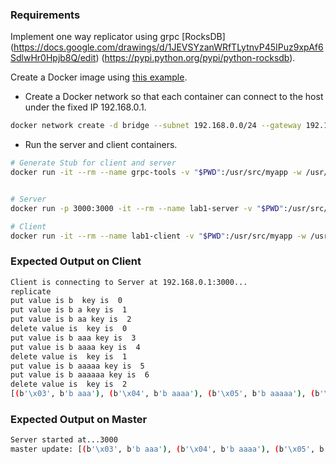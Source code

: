 ### Requirements

Implement one way replicator using grpc [RocksDB]
(https://docs.google.com/drawings/d/1JEVSYzanWRfTLytnvP45IPuz9xpAf6SdlwHr0Hpjb8Q/edit)
(https://pypi.python.org/pypi/python-rocksdb).


Create a Docker image using [this example](https://github.com/sithu/cmpe273-fall17/tree/master/docker).

* Create a Docker network so that each container can connect to the host under the fixed IP 192.168.0.1.

```sh
docker network create -d bridge --subnet 192.168.0.0/24 --gateway 192.168.0.1 dockernet
```

* Run the server and client containers.

```sh
# Generate Stub for client and server
docker run -it --rm --name grpc-tools -v "$PWD":/usr/src/myapp -w /usr/src/myapp ubuntu-python3.6-rocksdb-grpc:1.0 python3.6 -m grpc.tools.protoc -I. --python_out=. --grpc_python_out=. datastore.proto


# Server
docker run -p 3000:3000 -it --rm --name lab1-server -v "$PWD":/usr/src/myapp -w /usr/src/myapp ubuntu-python3.6-rocksdb-grpc:1.0 python3.6 server.py

# Client
docker run -it --rm --name lab1-client -v "$PWD":/usr/src/myapp -w /usr/src/myapp ubuntu-python3.6-rocksdb-grpc:1.0 python3.6 client.py 192.168.0.1
```

### Expected Output on Client
```sh
Client is connecting to Server at 192.168.0.1:3000...
replicate
put value is b  key is  0
put value is b a key is  1
put value is b aa key is  2
delete value is  key is  0
put value is b aaa key is  3
put value is b aaaa key is  4
delete value is  key is  1
put value is b aaaaa key is  5
put value is b aaaaaa key is  6
delete value is  key is  2
[(b'\x03', b'b aaa'), (b'\x04', b'b aaaa'), (b'\x05', b'b aaaaa'), (b'\x06', b'b aaaaaa')]
```

### Expected Output on Master
```sh
Server started at...3000
master update: [(b'\x03', b'b aaa'), (b'\x04', b'b aaaa'), (b'\x05', b'b aaaaa'), (b'\x06', b'b aaaaaa')
```